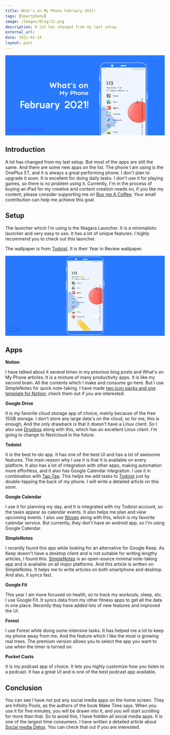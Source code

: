 ```yaml
---
title: What's on My Phone February 2021!
tags: [Smartphone]
image: /Images/Blog/12.png
description: A lot has changed from my last setup.
external_url: 
date: 2021-02-14
layout: post
---
```


![alt text](/Images/Blog/12.png "1")

## Introduction

A lot has changed from my last setup. But most of the apps are still the same. And there are some new apps on the list. The phone I am using is the OnePlus 5T, and it is always a great performing phone. I don't plan to upgrade it soon. It is excellent for doing daily tasks. I don't use it for playing games, so there is no problem using it. Currently, I'm in the process of buying an iPad for my creative and content creation needs so, if you like my content, please consider supporting me on [Buy me A Coffee](https://www.buymeacoffee.com/vyshnav). Your small contribution can help me achieve this goal.

## Setup

The launcher which I'm using is the Niagara Launcher. It is a minimalistic launcher and very easy to use. It has a lot of unique features. I highly recommend you to check out this launcher.

The wallpaper is from [Todoist](/resources/referrals/#todoist). It is their Year in Review wallpaper.

![alt text](/Images/Blog/12-1.png "My Homescreen")

## Apps

**Notion**

I have talked about it several times in my previous blog posts and What's on My Phone articles. It is a mixture of many productivity apps. It is like my second brain. All the contents which I make and consume go here. But I use SimpleNotes for quick note-taking. I have made [two icon packs and one template for Notion](/blog/tags#notion); check them out if you are interested.

**Google Drive**

It is my favorite cloud storage app of choice, mainly because of the free 15GB storage. I don't store any large data's on the cloud, so for me, this is enough, And the only drawback is that it doesn't have a Linux client. So I also use [Dropbox](/resources/referrals/#dropbox) along with this, which has an excellent Linux client. I'm going to change to Nextcloud in the future.

**Todoist**

It is the best to-do app. It has one of the best UI and has a lot of awesome features. The main reason why I use it is that it is available on every platform. It also has a lot of integration with other apps, making automation more effortless, and it also has Google Calendar integration. I use it in combination with [Tap-Tap](https://github.com/KieronQuinn/TapTap). This helps me add tasks to [Todoist](/resources/referrals/#todoist) just by double-tapping the back of my phone. I will write a detailed article on this soon.

**Google Calendar**

I use it for planning my day, and It is integrated with my Todoist account, so the tasks appear as calendar events. It also helps me plan and view upcoming events. I also use [Woven](https://woven.com/ref/vyshnav0039) along with this, which is my favorite calendar service. But currently, they don't have an android app, so I'm using Google Calendar.

**SimpleNotes**

I recently found this app while looking for an alternative for Google Keep. As Keep doesn't have a desktop client and is not suitable for writing lengthy articles, I found this. [SimpleNotes](https://simplenote.com/) is an open-source minimal note-taking app and is available on all major platforms. And this article is written on SimpleNotes. It helps me to write articles on both smartphone and desktop. And also, it syncs fast.

**Google Fit**

This year I am more focused on health, so to track my workouts, sleep, etc. I use Google Fit. It syncs data from my other fitness apps to get all the data in one place. Recently they have added lots of new features and improved the UI.

**Forest**

I use Forest while doing some intensive tasks. It has helped me a lot to keep my phone away from me. And the feature which I like the most is growing real trees. The premium version allows you to select the app you want to use when the timer is turned on.

**Pocket Casts**

It is my podcast app of choice. It lets you highly customize how you listen to a podcast. It has a great UI and is one of the best podcast app available.

## Conclusion

You can see I have not put any social media apps on the home screen. They are Infinity Pools, as the authors of the book Make Time says. When you use it for five minutes, you will be drawn into it, and you will start scrolling for more than that. So to avoid this, I have hidden all social media apps. It is one of the largest time consumers. I have written a detailed article about [Social media Detox](/blog/social-media-detox). You can check that out if you are interested.
